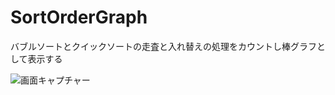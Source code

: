 # SortOrderGraph
バブルソートとクイックソートの走査と入れ替えの処理をカウントし棒グラフとして表示する

![画面キャプチャー](https://github.com/kenjinote/SortOrderGraph/wiki/preview.png "画面キャプチャー")
